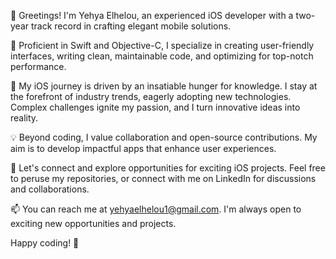 👋 Greetings! I'm Yehya Elhelou, an experienced iOS developer with a two-year track record in crafting elegant mobile solutions.

📱 Proficient in Swift and Objective-C, I specialize in creating user-friendly interfaces, writing clean, maintainable code, and optimizing for top-notch performance.

🚀 My iOS journey is driven by an insatiable hunger for knowledge. I stay at the forefront of industry trends, eagerly adopting new technologies. Complex challenges ignite my passion, and I turn innovative ideas into reality.

💡 Beyond coding, I value collaboration and open-source contributions. My aim is to develop impactful apps that enhance user experiences.

🌟 Let's connect and explore opportunities for exciting iOS projects. Feel free to peruse my repositories, or connect with me on LinkedIn for discussions and collaborations.

📫 You can reach me at yehyaelhelou1@gmail.com. I'm always open to exciting new opportunities and projects.

Happy coding! 🚀

